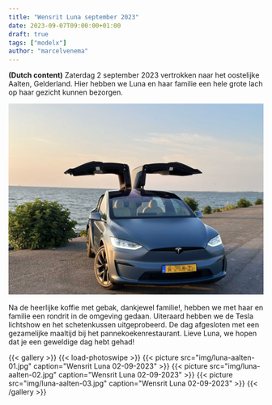```yaml
---
title: "Wensrit Luna september 2023"
date: 2023-09-07T09:00:00+01:00
draft: true
tags: ["modelx"]
author: "marcelvenema"
---
```


**(Dutch content)** Zaterdag 2 september 2023 vertrokken naar het oostelijke Aalten, Gelderland. Hier hebben we Luna en haar familie een hele grote lach op haar gezicht kunnen bezorgen. 

![image](img/title.jpg)

Na de heerlijke koffie met gebak, dankjewel familie!, hebben we met haar en familie een rondrit in de omgeving gedaan. Uiteraard hebben we de Tesla lichtshow en het schetenkussen uitgeprobeerd. De dag afgesloten met een gezamelijke maaltijd bij het pannekoekenrestaurant. Lieve Luna, we hopen dat je een geweldige dag hebt gehad!

{{< gallery >}} {{< load-photoswipe >}}
{{< picture src="img/luna-aalten-01.jpg" caption="Wensrit Luna 02-09-2023" >}}
{{< picture src="img/luna-aalten-02.jpg" caption="Wensrit Luna 02-09-2023" >}}
{{< picture src="img/luna-aalten-03.jpg" caption="Wensrit Luna 02-09-2023" >}}
{{< /gallery >}}
